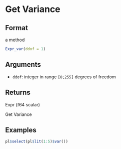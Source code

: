 # Get Variance

## Format

a method

```r
Expr_var(ddof = 1)
```

## Arguments

- `ddof`: integer in range `[0;255]` degrees of freedom

## Returns

Expr (f64 scalar)

Get Variance

## Examples

```r
pl$select(pl$lit(1:5)$var())
```